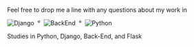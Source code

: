 Feel free to drop me a line with any questions about my work in </br>
<p><!--
  --><img src="https://img.shields.io/badge/Django-green" alt="Django"/>&nbsp&nbsp&deg&nbsp&nbsp<!-- 
  --><img src="https://img.shields.io/badge/BackEnd-blue" alt="BackEnd"/>&nbsp&nbsp&deg&nbsp&nbsp<!-- 
  --><img src="https://img.shields.io/badge/Python-yellow" alt="Python"/>&nbsp<!-- 
--></p> 


Studies in Python, Django, Back-End, and Flask
